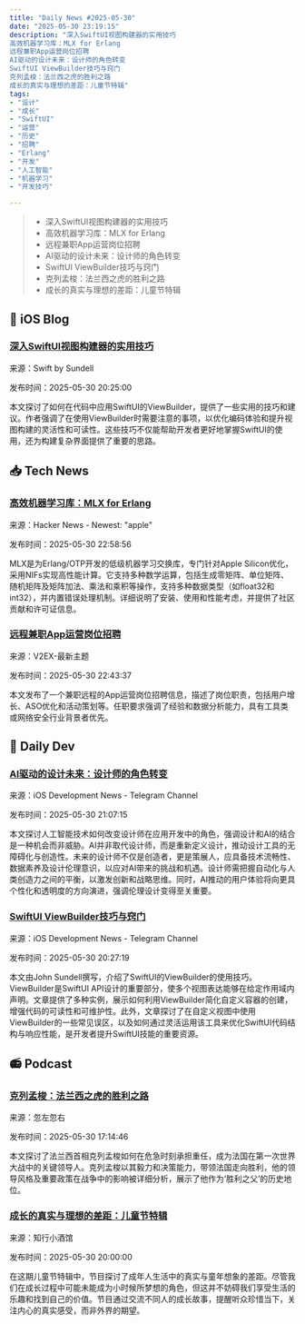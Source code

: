 ```yaml
---
title: "Daily News #2025-05-30"
date: "2025-05-30 23:19:15"
description: "深入SwiftUI视图构建器的实用技巧
高效机器学习库：MLX for Erlang
远程兼职App运营岗位招聘
AI驱动的设计未来：设计师的角色转变
SwiftUI ViewBuilder技巧与窍门
克列孟梭：法兰西之虎的胜利之路
成长的真实与理想的差距：儿童节特辑"
tags: 
- "设计"
- "成长"
- "SwiftUI"
- "运营"
- "历史"
- "招聘"
- "Erlang"
- "开发"
- "人工智能"
- "机器学习"
- "开发技巧"

---
```


> - 深入SwiftUI视图构建器的实用技巧
> - 高效机器学习库：MLX for Erlang
> - 远程兼职App运营岗位招聘
> - AI驱动的设计未来：设计师的角色转变
> - SwiftUI ViewBuilder技巧与窍门
> - 克列孟梭：法兰西之虎的胜利之路
> - 成长的真实与理想的差距：儿童节特辑

## 🍎 iOS Blog

### [深入SwiftUI视图构建器的实用技巧](https://www.swiftbysundell.com/articles/swiftui-viewbuilder-tips-and-tricks)

来源：Swift by Sundell

发布时间：2025-05-30 20:25:00

本文探讨了如何在代码中应用SwiftUI的ViewBuilder，提供了一些实用的技巧和建议。作者强调了在使用ViewBuilder时需要注意的事项，以优化编码体验和提升视图构建的灵活性和可读性。这些技巧不仅能帮助开发者更好地掌握SwiftUI的使用，还为构建复杂界面提供了重要的思路。

## 📥 Tech News

### [高效机器学习库：MLX for Erlang](https://github.com/arthurcolle/mlx.erl)

来源：Hacker News - Newest: "apple"

发布时间：2025-05-30 22:58:56

MLX是为Erlang/OTP开发的低级机器学习交换库，专门针对Apple Silicon优化，采用NIFs实现高性能计算。它支持多种数学运算，包括生成零矩阵、单位矩阵、随机矩阵及矩阵加法、乘法和乘积等操作，支持多种数据类型（如float32和int32），并内置错误处理机制。详细说明了安装、使用和性能考虑，并提供了社区贡献和许可证信息。

### [远程兼职App运营岗位招聘](https://www.v2ex.com/t/1135549)

来源：V2EX-最新主题

发布时间：2025-05-30 22:43:37

本文发布了一个兼职远程的App运营岗位招聘信息，描述了岗位职责，包括用户增长、ASO优化和活动策划等。任职要求强调了经验和数据分析能力，具有工具类或网络安全行业背景者优先。

## 💾 Daily Dev

### [AI驱动的设计未来：设计师的角色转变](https://www.createwithswift.com/the-future-of-design-in-an-ai-driven-world/)

来源：iOS Development News - Telegram Channel

发布时间：2025-05-30 21:07:15

本文探讨人工智能技术如何改变设计师在应用开发中的角色，强调设计和AI的结合是一种机会而非威胁。AI并非取代设计师，而是重新定义设计，推动设计工具的无障碍化与创造性。未来的设计师不仅是创造者，更是策展人，应具备技术流畅性、数据素养及设计伦理意识，以应对AI带来的挑战和机遇。设计师需把握自动化与人类创造力之间的平衡，以激发创新和战略思维。同时，AI推动的用户体验将向更具个性化和透明度的方向演进，强调伦理设计变得至关重要。

### [SwiftUI ViewBuilder技巧与窍门](https://www.swiftbysundell.com/articles/swiftui-viewbuilder-tips-and-tricks/)

来源：iOS Development News - Telegram Channel

发布时间：2025-05-30 20:27:19

本文由John Sundell撰写，介绍了SwiftUI的ViewBuilder的使用技巧。ViewBuilder是SwiftUI API设计的重要部分，使多个视图表达能够在给定作用域内声明。文章提供了多种实例，展示如何利用ViewBuilder简化自定义容器的创建，增强代码的可读性和可维护性。此外，文章探讨了在自定义视图中使用ViewBuilder的一些常见误区，以及如何通过灵活运用该工具来优化SwiftUI代码结构与响应性能，是开发者提升SwiftUI技能的重要资源。

## 📻 Podcast

### [克列孟梭：法兰西之虎的胜利之路](https://www.xiaoyuzhoufm.com/episode/68396ed838dcc57c64c4ab27)

来源：忽左忽右

发布时间：2025-05-30 17:14:46

本文探讨了法兰西首相克列孟梭如何在危急时刻承担重任，成为法国在第一次世界大战中的关键领导人。克列孟梭以其毅力和决策能力，带领法国走向胜利，他的领导风格及重要政策在战争中的影响被详细分析，展示了他作为‘胜利之父’的历史地位。

### [成长的真实与理想的差距：儿童节特辑](https://www.xiaoyuzhoufm.com/episode/6838213638dcc57c6496961e)

来源：知行小酒馆

发布时间：2025-05-30 20:00:00

在这期儿童节特辑中，节目探讨了成年人生活中的真实与童年想象的差距。尽管我们在成长过程中可能未能成为小时候所梦想的角色，但这并不妨碍我们享受生活的乐趣和找到自己的价值。节目通过交流不同人的成长故事，提醒听众珍惜当下，关注内心的真实感受，而非外界的期望。
